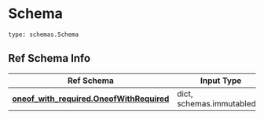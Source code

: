 # Schema
```
type: schemas.Schema
```

## Ref Schema Info
Ref Schema | Input Type | Output Type
---------- | ---------- | -----------
[**oneof_with_required.OneofWithRequired**](../../../../../../../components/schema/oneof_with_required.md) | dict, schemas.immutabledict | schemas.immutabledict
